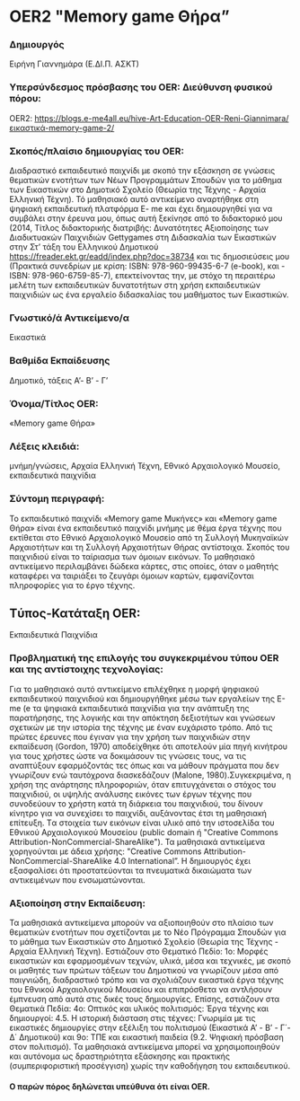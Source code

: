 # OER2 "Memory game Θήρα”

### Δημιουργός 
Ειρήνη Γιαννημάρα (Ε.ΔΙ.Π. ΑΣΚΤ)

### Υπερσύνδεσμος πρόσβασης του OER: Διεύθυνση φυσικού πόρου:

OER2: <https://blogs.e-me4all.eu/hive-Art-Education-OER-Reni-Giannimara/εικαστικά-memory-game-2/>

### Σκοπός/πλαίσιο δημιουργίας του OER: ###   
 Διαδραστικό εκπαιδευτικό παιχνίδι με σκοπό την εξάσκηση σε γνώσεις θεματικών ενοτήτων των Νέων Προγραμμάτων Σπουδών για το μάθημα των Εικαστικών στο Δημοτικό Σχολείο (Θεωρία της Τέχνης - Αρχαία Ελληνική Τέχνη). Τό μαθησιακό αυτό αντικείμενο αναρτήθηκε στη ψηφιακή εκπαιδευτική πλατφόρμα E- me και έχει δημιουργηθεί για να συμβάλει στην έρευνα μου, όπως αυτή ξεκίνησε από το διδακτορικό μου (2014, Τίτλος διδακτορικής διατριβής: Δυνατότητες Αξιοποίησης των Διαδικτυακών Παιχνιδιών Gettygames στη Διδασκαλία των Εικαστικών στην Στ’ τάξη του Ελληνικού Δημοτικού <https://freader.ekt.gr/eadd/index.php?doc=38734>  και τις δημοσιεύσεις μου (Πρακτικά συνεδρίων με κρίση: ISBN: 978-960-99435-6-7 (e-book), και - ISBN:  978-960-6759-85-7), επεκτείνοντας την, με στόχο τη περαιτέρω μελέτη των εκπαιδευτικών δυνατοτήτων στη χρήση εκπαιδευτικών παιχνιδιών ως ένα εργαλείο διδασκαλίας του μαθήματος των Εικαστικών.

### Γνωστικό/ά Αντικείμενο/α ###  
 Εικαστικά

### Βαθμίδα Εκπαίδευσης ###
Δημοτικό, τάξεις Α’- Β’ - Γ’

### Όνομα/Τίτλος OER:
  «Memory game Θήρα»    

### Λέξεις κλειδιά: ### 
μνήμη/γνώσεις, Αρχαία Ελληνική Τέχνη, Εθνικό Αρχαιολογικό Μουσείο, εκπαιδευτικά παιχνίδια 

### Σύντομη περιγραφή:  
Το εκπαιδευτικό παιχνίδι «Memory game Μυκήνες» και «Memory game Θήρα» είναι ένα εκπαιδευτικό παιχνίδι μνήμης με θέμα έργα τέχνης που εκτίθεται στο Εθνικό Αρχαιολογικό Μουσείο από τη Συλλογή Μυκηναϊκών Αρχαιοτήτων και τη Συλλογή Αρχαιοτήτων Θήρας αντίστοιχα. Σκοπός του παιχνιδιού είναι το ταίριασμα των όμοιων εικόνων. Το μαθησιακό αντικείμενο περιλαμβάνει δώδεκα κάρτες, στις οποίες, όταν ο μαθητής καταφέρει να ταιριάξει το ζευγάρι όμοιων καρτών, εμφανίζονται πληροφορίες για το έργο τέχνης.  


##  Tύπος-Κατάταξη OER:

Εκπαιδευτικά Παιχνίδια  

### Προβληματική της επιλογής του συγκεκριμένου τύπου OER και της αντίστοιχης τεχνολογίας: 
Για το μαθησιακό αυτό αντικείμενο επιλέχθηκε η μορφή ψηφιακού εκπαιδευτικού παιχνιδιού και δημιουργήθηκε μέσω των εργαλείων της E-me (e τα ψηφιακά εκπαιδευτικά παιχνίδια για την ανάπτυξη της παρατήρησης, της λογικής και την απόκτηση δεξιοτήτων και γνώσεων σχετικών με την ιστορία της τέχνης με έναν ευχάριστο τρόπο.  Από τις πρώτες έρευνες που έγιναν για την χρήση των παιχνιδιών στην εκπαίδευση (Gordon, 1970) αποδείχθηκε ότι αποτελούν μία πηγή κινήτρου για τους χρήστες ώστε να δοκιμάσουν τις γνώσεις τους, να τις αναπτύξουν εφαρμόζοντάς τες όπως και να μάθουν πράγματα που δεν γνωρίζουν ενώ ταυτόχρονα διασκεδάζουν (Malone, 1980).Συγκεκριμένα, η χρήση της ανάρτησης πληροφοριών, όταν επιτυγχάνεται ο στόχος του παιχνιδιού, οι υψηλής ανάλυσης εικόνες των έργων τέχνης που συνοδεύουν το χρήστη κατά τη διάρκεια του παιχνιδιού, του δίνουν κίνητρο για να συνεχίσει το παιχνίδι, αυξάνοντας έτσι τη μαθησιακή επίτευξη.
Tα στοιχεία των εικόνων είναι υλικό από την ιστοσελίδα του Εθνικού Αρχαιολογικού Μουσείου (public domain ή "Creative Commons Attribution-NonCommercial-ShareAlike"). Τα μαθησιακά αντικείμενα χορηγούνται με άδεια χρήσης: "Creative Commons Attribution-NonCommercial-ShareAlike 4.0 International”. Η δημιουργός έχει εξασφαλίσει ότι προστατεύονται τα πνευματικά δικαιώματα των αντικειμένων που ενσωματώνονται. 

### Αξιοποίηση στην Εκπαίδευση: 
Τα μαθησιακά αντικείμενα μπορούν να αξιοποιηθούν στο πλαίσιο των θεματικών ενοτήτων που σχετίζονται με το Νέο Πρόγραμμα Σπουδών για το μάθημα των Εικαστικών στο Δημοτικό Σχολείο (Θεωρία της Τέχνης - Αρχαία Ελληνική Τέχνη). Εστιάζουν στο Θεματικό Πεδίο: 1o: Μορφές εικαστικών και εφαρμοσμένων τεχνών, υλικά, μέσα και τεχνικές, με σκοπό οι μαθητές των πρώτων τάξεων του Δημοτικού να γνωρίζουν μέσα από παιγνιώδη, διαδραστικό τρόπο και να σχολιάζουν εικαστικά έργα τέχνης του Εθνικού Αρχαιολογικού Μουσείου και επιπρόσθετα να αντλήσουν έμπνευση από αυτά στις δικές τους δημιουργίες. Επίσης, εστιάζουν στα Θεματικά Πεδία: 4ο: Οπτικός και υλικός πολιτισμός: Έργα τέχνης και δημιουργοί:  4.5. Η ιστορική διάσταση στις τέχνες: Γνωριμία με τις εικαστικές δημιουργίες στην εξέλιξη του πολιτισμού (Εικαστικά Α’ - Β’ - Γ΄- Δ΄ Δημοτικού) και 9ο: ΤΠΕ και εικαστική παιδεία (9.2. Ψηφιακή πρόσβαση στον πολιτισμό). Τα μαθησιακά αντικείμενα μπορεί να χρησιμοποιηθούν και αυτόνομα ως δραστηριότητα εξάσκησης και πρακτικής (συμπεριφοριστική προσέγγιση) χωρίς την καθοδήγηση του εκπαιδευτικού.

#### Ο παρών πόρος δηλώνεται υπεύθυνα ότι είναι OER.


